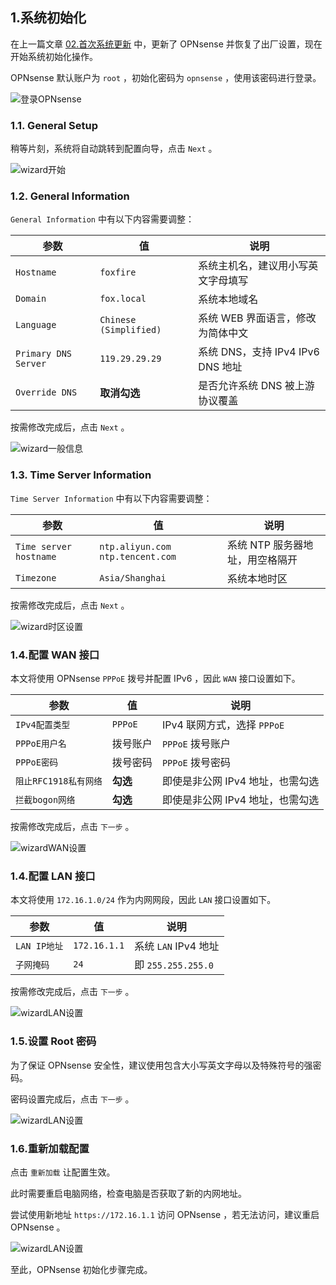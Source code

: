 ## 1.系统初始化

在上一篇文章 [02.首次系统更新](./02.首次系统更新.md) 中，更新了 OPNsense 并恢复了出厂设置，现在开始系统初始化操作。  

OPNsense 默认账户为 `root` ，初始化密码为 `opnsense` ，使用该密码进行登录。  

![登录OPNsense](img/p02/opn_login.jpeg)

### 1.1. General Setup

稍等片刻，系统将自动跳转到配置向导，点击 `Next` 。  

![wizard开始](img/p02/opn_wizard_next.jpeg)

### 1.2. General Information

`General Information` 中有以下内容需要调整：  

|参数|值|说明|
|--|--|--|
|`Hostname`|`foxfire`|系统主机名，建议用小写英文字母填写|
|`Domain`|`fox.local`|系统本地域名|
|`Language`|`Chinese (Simplified)`|系统 WEB 界面语言，修改为简体中文|
|`Primary DNS Server`|`119.29.29.29`|系统 DNS，支持 IPv4 IPv6 DNS 地址|
|`Override DNS`|**取消勾选**|是否允许系统 DNS 被上游协议覆盖|

按需修改完成后，点击 `Next` 。  

![wizard一般信息](img/p03/opn_wizard_gi.jpeg)

### 1.3. Time Server Information

`Time Server Information` 中有以下内容需要调整：  

|参数|值|说明|
|--|--|--|
|`Time server hostname`|`ntp.aliyun.com ntp.tencent.com`|系统 NTP 服务器地址，用空格隔开|
|`Timezone`|`Asia/Shanghai`|系统本地时区|

按需修改完成后，点击 `Next` 。  

![wizard时区设置](img/p03/opn_wizard_ntp.jpeg)

### 1.4.配置 WAN 接口

本文将使用 OPNsense `PPPoE` 拨号并配置 IPv6 ，因此 `WAN` 接口设置如下。  

|参数|值|说明|
|--|--|--|
|`IPv4配置类型`|`PPPoE`| IPv4 联网方式，选择 `PPPoE` |
|`PPPoE用户名`|拨号账户|`PPPoE` 拨号账户|
|`PPPoE密码`|拨号密码|`PPPoE` 拨号密码|
|`阻止RFC1918私有网络`|**勾选**|即使是非公网 IPv4 地址，也需勾选|
|`拦截bogon网络`|**勾选**|即使是非公网 IPv4 地址，也需勾选|

按需修改完成后，点击 `下一步` 。  

![wizardWAN设置](img/p03/opn_wizard_wan.jpeg)

### 1.4.配置 LAN 接口

本文将使用 `172.16.1.0/24` 作为内网网段，因此 `LAN` 接口设置如下。  

|参数|值|说明|
|--|--|--|
|`LAN IP地址`|`172.16.1.1`|系统 `LAN` IPv4 地址|
|`子网掩码`|`24`|即 `255.255.255.0`|

按需修改完成后，点击 `下一步` 。  

![wizardLAN设置](img/p03/opn_wizard_lan.jpeg)

### 1.5.设置 Root 密码

为了保证 OPNsense 安全性，建议使用包含大小写英文字母以及特殊符号的强密码。  

密码设置完成后，点击 `下一步` 。  

![wizardLAN设置](img/p03/opn_wizard_pwd.jpeg)

### 1.6.重新加载配置

点击 `重新加载` 让配置生效。  

此时需要重启电脑网络，检查电脑是否获取了新的内网地址。  

尝试使用新地址 `https://172.16.1.1` 访问 OPNsense ，若无法访问，建议重启 OPNsense 。  

![wizardLAN设置](img/p03/opn_wizard_reload.jpeg)

至此，OPNsense 初始化步骤完成。  

